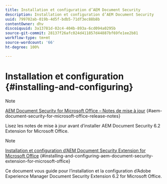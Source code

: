 ```yaml
---
title: Installation et configuration d’AEM Document Security
description: Installation et configuration d’AEM Document Security
uuid: 799702ab-019b-4d5f-bdb5-71df3ec88b8b
contentOwner: dhv
discoiquuid: 3a13781d-02c4-404b-893a-6cd094a0295b
source-git-commit: 28137f26afc024d411857d44887bf69fe1ee2b81
workflow-type: tm+mt
source-wordcount: '66'
ht-degree: 100%

---
```



# Installation et configuration {#installing-and-configuring}

>[!NOTE]
>
>[AEM Document Security for Microsoft Office – Notes de mise à jour](../document-security-extension-release-notes.md) {#aem-document-security-for-microsoft-office-release-notes}
>
>Lisez les notes de mise à jour avant d’installer AEM Document Security 6.2 Extension for Microsoft Office.

>[!NOTE]
>
>[Installation et configuration d’AEM Document Security Extension for Microsoft Office](../installing-configuring-aemdsext.md) {#installing-and-configuring-aem-document-security-extension-for-microsoft-office}
>
>Ce document vous guide pour l’installation et la configuration d’Adobe Experience Manager Document Security Extension 6.2 for Microsoft Office.

